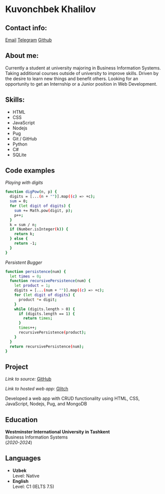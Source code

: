 # Kuvonchbek Khalilov
## Contact info:

[Email](mailto:kukhalilov@gmail.com)
[Telegram](https://t.me/Kuvonchbek_Khalilov)
[Github](https://github.com/kukhalilov/)

## About me:

Currently a student at university majoring in Business Information Systems. Taking additional courses outside of university to improve skills. Driven by the desire to learn new things and benefit others. Looking for an opportunity to get an Internship or a Junior position in Web Development.

## Skills:

- HTML
- CSS
- JavaScript
- Nodejs
- Pug
- Git / GitHub
- Python
- C#
- SQLite

## Code examples

*Playing with digits*

```sh
function digPow(n, p) {
  digits = [...(n + "")].map((c) => +c);
  sum = 0;
  for (let digit of digits) {
    sum += Math.pow(digit, p);
    p++;
  }
  k = sum / n;
  if (Number.isInteger(k)) {
    return k;
  } else {
    return -1;
  }
}
```

*Persistent Bugger*

```sh
function persistence(num) {
  let times = 0;
  function recursivePersistence(num) {
    let product = 1;
    digits = [...(num + "")].map((c) => +c);
    for (let digit of digits) {
      product *= digit;
    }
    while (digits.length > 0) {
      if (digits.length == 1) {
        return times;
      }
      times++;
      recursivePersistence(product);
    }
  }
  return recursivePersistence(num);
}
```
## Project

*Link to source:*
[GitHub](https://github.com/00012256/WT-CW2)

*Link to hosted web app:*
[Glitch](https://achieved-kaput-wedge.glitch.me/)

Developed a web app with CRUD functionality using HTML, CSS, JavaScript, Nodejs, Pug, and MongoDB

## Education

**Westminster International University in Tashkent** <br /> Business Information Systems <br />(*2020-2024*)

## Languages

- **Uzbek** <br />Level: Native
- **English** <br />Level: C1 (IELTS 7.5)
